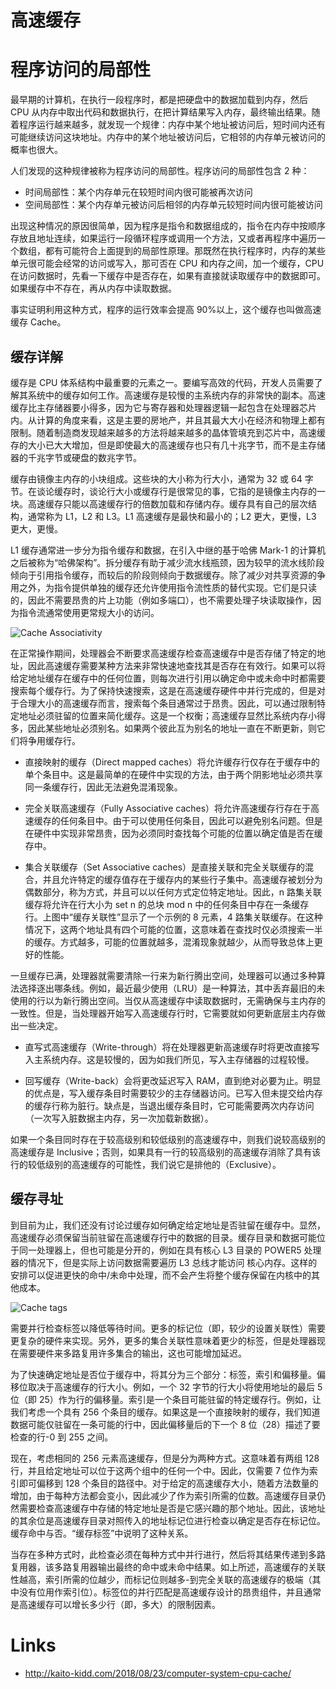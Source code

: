 # 高速缓存

# 程序访问的局部性

最早期的计算机，在执行一段程序时，都是把硬盘中的数据加载到内存，然后 CPU 从内存中取出代码和数据执行，在把计算结果写入内存，最终输出结果。随着程序运行越来越多，就发现一个规律：内存中某个地址被访问后，短时间内还有可能继续访问这块地址。内存中的某个地址被访问后，它相邻的内存单元被访问的概率也很大。

人们发现的这种规律被称为程序访问的局部性。程序访问的局部性包含 2 种：

- 时间局部性：某个内存单元在较短时间内很可能被再次访问
- 空间局部性：某个内存单元被访问后相邻的内存单元较短时间内很可能被访问

出现这种情况的原因很简单，因为程序是指令和数据组成的，指令在内存中按顺序存放且地址连续，如果运行一段循环程序或调用一个方法，又或者再程序中遍历一个数组，都有可能符合上面提到的局部性原理。那既然在执行程序时，内存的某些单元很可能会经常的访问或写入，那可否在 CPU 和内存之间，加一个缓存，CPU 在访问数据时，先看一下缓存中是否存在，如果有直接就读取缓存中的数据即可。如果缓存中不存在，再从内存中读取数据。

事实证明利用这种方式，程序的运行效率会提高 90%以上，这个缓存也叫做高速缓存 Cache。

## 缓存详解

缓存是 CPU 体系结构中最重要的元素之一。要编写高效的代码，开发人员需要了解其系统中的缓存如何工作。高速缓存是较慢的主系统内存的非常快的副本。高速缓存比主存储器要小得多，因为它与寄存器和处理器逻辑一起包含在处理器芯片内。从计算的角度来看，这是主要的房地产，并且其最大大小在经济和物理上都有限制。随着制造商发现越来越多的方法将越来越多的晶体管填充到芯片中，高速缓存的大小已大大增加，但是即使最大的高速缓存也只有几十兆字节，而不是主存储器的千兆字节或硬盘的数兆字节。

缓存由镜像主内存的小块组成。这些块的大小称为行大小，通常为 32 或 64 字节。在谈论缓存时，谈论行大小或缓存行是很常见的事，它指的是镜像主内存的一块。高速缓存只能以高速缓存行的倍数加载和存储内存。缓存具有自己的层次结构，通常称为 L1，L2 和 L3。L1 高速缓存是最快和最小的；L2 更大，更慢，L3 更大，更慢。

L1 缓存通常进一步分为指令缓存和数据，在引入中继的基于哈佛 Mark-1 的计算机之后被称为“哈佛架构”。拆分缓存有助于减少流水线瓶颈，因为较早的流水线阶段倾向于引用指令缓存，而较后的阶段则倾向于数据缓存。除了减少对共享资源的争用之外，为指令提供单独的缓存还允许使用指令流性质的替代实现。它们是只读的，因此不需要昂贵的片上功能（例如多端口），也不需要处理子块读取操作，因为指令流通常使用更常规大小的访问。

![Cache Associativity](https://s2.ax1x.com/2020/01/27/1nssG6.png)

在正常操作期间，处理器会不断要求高速缓存检查高速缓存中是否存储了特定的地址，因此高速缓存需要某种方法来非常快速地查找其是否存在有效行。如果可以将给定地址缓存在缓存中的任何位置，则每次进行引用以确定命中或未命中时都需要搜索每个缓存行。为了保持快速搜索，这是在高速缓存硬件中并行完成的，但是对于合理大小的高速缓存而言，搜索每个条目通常过于昂贵。因此，可以通过限制特定地址必须驻留的位置来简化缓存。这是一个权衡；高速缓存显然比系统内存小得多，因此某些地址必须别名。如果两个彼此互为别名的地址一直在不断更新，则它们将争用缓存行。

- 直接映射的缓存（Direct mapped caches）将允许缓存行仅存在于缓存中的单个条目中。这是最简单的在硬件中实现的方法，由于两个阴影地址必须共享同一条缓存行，因此无法避免混淆现象。

- 完全关联高速缓存（Fully Associative caches）将允许高速缓存行存在于高速缓存的任何条目中。由于可以使用任何条目，因此可以避免别名问题。但是在硬件中实现非常昂贵，因为必须同时查找每个可能的位置以确定值是否在缓存中。

- 集合关联缓存（Set Associative caches）是直接关联和完全关联缓存的混合，并且允许特定的缓存值存在于缓存内的某些行子集中。高速缓存被划分为偶数部分，称为方式，并且可以以任何方式定位特定地址。因此，n 路集关联缓存将允许在行大小为 set n 的总块 mod n 中的任何条目中存在一条缓存行。上图中“缓存关联性”显示了一个示例的 8 元素，4 路集关联缓存。在这种情况下，这两个地址具有四个可能的位置，这意味着在查找时仅必须搜索一半的缓存。方式越多，可能的位置就越多，混淆现象就越少，从而导致总体上更好的性能。

一旦缓存已满，处理器就需要清除一行来为新行腾出空间，处理器可以通过多种算法选择逐出哪条线。例如，最近最少使用（LRU）是一种算法，其中丢弃最旧的未使用的行以为新行腾出空间。当仅从高速缓存中读取数据时，无需确保与主内存的一致性。但是，当处理器开始写入高速缓存行时，它需要就如何更新底层主内存做出一些决定。

- 直写式高速缓存（Write-through）将在处理器更新高速缓存时将更改直接写入主系统内存。这是较慢的，因为如我们所见，写入主存储器的过程较慢。

- 回写缓存（Write-back）会将更改延迟写入 RAM，直到绝对必要为止。明显的优点是，写入缓存条目时需要较少的主存储器访问。已写入但未提交给内存的缓存行称为脏行。缺点是，当退出缓存条目时，它可能需要两次内存访问（一次写入脏数据主内存，另一次加载新数据）。

如果一个条目同时存在于较高级别和较低级别的高速缓存中，则我们说较高级别的高速缓存是 Inclusive；否则，如果具有一行的较高级别的高速缓存消除了具有该行的较低级别的高速缓存的可能性，我们说它是排他的（Exclusive）。

## 缓存寻址

到目前为止，我们还没有讨论过缓存如何确定给定地址是否驻留在缓存中。显然，高速缓存必须保留当前驻留在高速缓存行中的数据的目录。缓存目录和数据可能位于同一处理器上，但也可能是分开的，例如在具有核心 L3 目录的 POWER5 处理器的情况下，但是实际上访问数据需要遍历 L3 总线才能访问 核心内存。这样的安排可以促进更快的命中/未命中处理，而不会产生将整个缓存保留在内核中的其他成本。

![Cache tags](https://s2.ax1x.com/2020/01/27/1n67Dg.png)

需要并行检查标签以降低等待时间。更多的标记位（即，较少的设置关联性）需要更复杂的硬件来实现。另外，更多的集合关联性意味着更少的标签，但是处理器现在需要硬件来多路复用许多集合的输出，这也可能增加延迟。

为了快速确定地址是否位于缓存中，将其分为三个部分：标签，索引和偏移量。偏移位取决于高速缓存的行大小。例如，一个 32 字节的行大小将使用地址的最后 5 位（即 25）作为行的偏移量。索引是一个条目可能驻留的特定缓存行。例如，让我们考虑一个具有 256 个条目的缓存。如果这是一个直接映射的缓存，我们知道数据可能仅驻留在一条可能的行中，因此偏移量后的下一个 8 位（28）描述了要检查的行-0 到 255 之间。

现在，考虑相同的 256 元素高速缓存，但是分为两种方式。这意味着有两组 128 行，并且给定地址可以位于这两个组中的任何一个中。因此，仅需要 7 位作为索引即可偏移到 128 个条目的路径中。对于给定的高速缓存大小，随着方法数量的增加，由于每种方法都会变小，因此减少了作为索引所需的位数。高速缓存目录仍然需要检查高速缓存中存储的特定地址是否是它感兴趣的那个地址。因此，该地址的其余位是高速缓存目录对照传入的地址标记位进行检查以确定是否存在标记位。缓存命中与否。“缓存标签”中说明了这种关系。

当存在多种方式时，此检查必须在每种方式中并行进行，然后将其结果传递到多路复用器，该多路复用器输出最终的命中或未命中结果。如上所述，高速缓存的关联性越高，索引所需的位越少，而标记位则越多-到完全关联的高速缓存的极端（其中没有位用作索引位）。标签位的并行匹配是高速缓存设计的昂贵组件，并且通常是高速缓存可以增长多少行（即，多大）的限制因素。

# Links

- http://kaito-kidd.com/2018/08/23/computer-system-cpu-cache/
